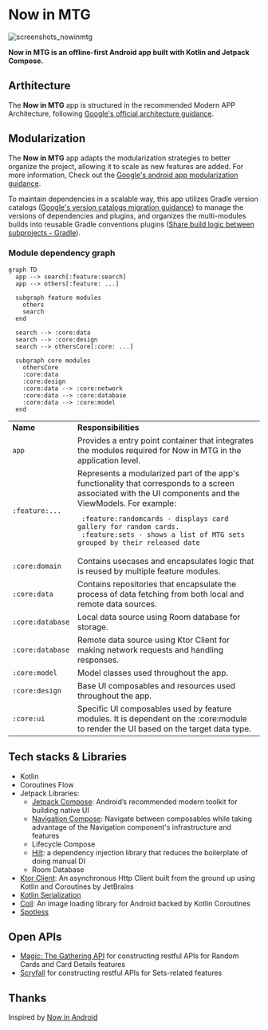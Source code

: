 Now in MTG
===========
![screenshots_nowinmtg](https://github.com/user-attachments/assets/e6f05159-b8de-4fd2-90e1-d7804e3ad8da)

**Now in MTG is an offline-first Android app built with Kotlin and Jetpack Compose.**


## Arthitecture
The **Now in MTG** app is structured in the recommended Modern APP Architecture, following [Google's official architecture guidance](https://developer.android.com/topic/architecture).

## Modularization
The **Now in MTG** app adapts the modularization strategies to better organize the project, allowing it to scale as new features are added. For more information, Check out the [Google's android app modularization guidance](https://developer.android.com/topic/modularization).

To maintain dependencies in a scalable way, this app utilizes Gradle version catalogs ([Google's version catalogs migration guidance](https://developer.android.com/build/migrate-to-catalogs)) to manage the versions of dependencies and plugins, and organizes the multi-modules builds into reusable Gradle conventions plugins ([Share build logic between subprojects - Gradle](https://docs.gradle.org/current/samples/sample_convention_plugins.html)).

### Module dependency graph
```mermaid
graph TD
  app --> search[:feature:search]
  app --> others[:feature: ...]

  subgraph feature modules
    others
    search
  end
  
  search --> :core:data
  search --> :core:design
  search --> othersCore[:core: ...]
  
  subgraph core modules
    othersCore
    :core:data
    :core:design
    :core:data --> :core:network
    :core:data --> :core:database
    :core:data --> :core:model
  end
```

<table>
  <tr>
   <td><strong>Name</strong>
   </td>
   <td><strong>Responsibilities</strong>
   </td>
  </tr>
  <tr>
   <td><code>app</code>
   </td>
   <td>Provides a entry point container that integrates the modules required for Now in MTG in the application level.
   </td>
  </tr>
  <tr>
   <td><code>:feature:...</code>
   </td>
   <td>Represents a modularized part of the app's functionality that corresponds to a screen associated with the UI components and the ViewModels. For example:
     
     :feature:randomcards - displays card gallery for random cards.
     :feature:sets - shows a list of MTG sets grouped by their released date
   </td>
  </tr>
  <tr>
   <td><code>:core:domain</code>
   </td>
   <td>Contains usecases and encapsulates logic that is reused by multiple feature modules.
   </td>
  </tr>
  <tr>
   <td><code>:core:data</code>
   </td>
   <td>Contains repositories that encapsulate the process of data fetching from both local and remote data sources.
   </td>
  </tr>
  <tr>
   <td><code>:core:database</code>
   </td>
   <td>Local data source using Room database for storage.
   </td>
  </tr>
  <tr>
   <td><code>:core:database</code>
   </td>
   <td>Remote data source using Ktor Client for making network requests and handling responses.
   </td>
  </tr>
  <tr>
   <td><code>:core:model</code>
   </td>
   <td>Model classes used throughout the app.
   </td>
  </tr>
  <tr>
   <td><code>:core:design</code>
   </td>
   <td>Base UI composables and resources used throughout the app.
   </td>
  </tr>
  <tr>
   <td><code>:core:ui</code>
   </td>
   <td>Specific UI composables used by feature modules. It is dependent on the :core:module to render the UI based on the target data type.
   </td>
  </tr>
</table>


## Tech stacks & Libraries
- Kotlin
- Coroutines Flow
- Jetpack Libraries:
  - [Jetpack Compose](https://developer.android.com/develop/ui/compose): Android’s recommended modern toolkit for building native UI
  - [Navigation Compose](https://developer.android.com/develop/ui/compose/navigation): Navigate between composables while taking advantage of the Navigation component's infrastructure and features
  - Lifecycle Compose
  - [Hilt](https://developer.android.com/training/dependency-injection/hilt-android): a dependency injection library that reduces the boilerplate of doing manual DI
  - Room Database
- [Ktor Client](https://github.com/ktorio/ktor): An asynchronous Http Client built from the ground up using Kotlin and Coroutines by JetBrains
- [Kotlin Serialization](https://kotlinlang.org/docs/serialization.html)
- [Coil](https://coil-kt.github.io/coil/): An image loading library for Android backed by Kotlin Coroutines
- [Spotless](https://github.com/diffplug/spotless)

## Open APIs
- [Magic: The Gathering API](https://docs.magicthegathering.io/) for constructing restful APIs for Random Cards and Card Details features
- [Scryfall](https://scryfall.com/docs/api) for constructing restful APIs for Sets-related features

## Thanks
Inspired by [Now in Android](https://github.com/android/nowinandroid)
